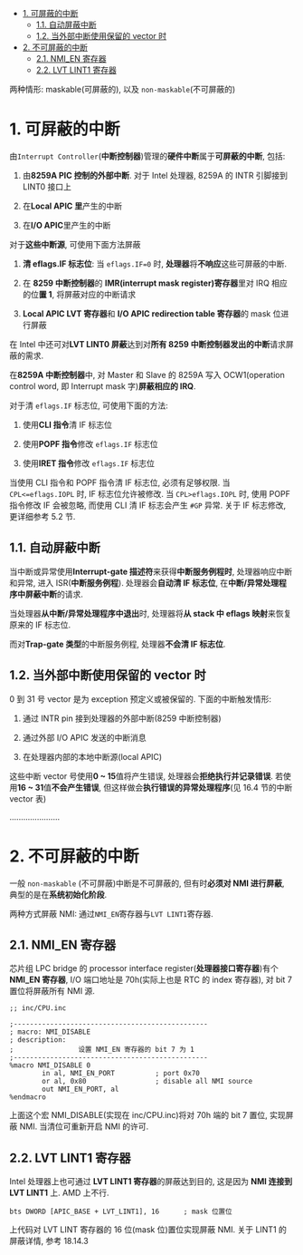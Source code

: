 
<!-- @import "[TOC]" {cmd="toc" depthFrom=1 depthTo=6 orderedList=false} -->

<!-- code_chunk_output -->

- [1. 可屏蔽的中断](#1-可屏蔽的中断)
  - [1.1. 自动屏蔽中断](#11-自动屏蔽中断)
  - [1.2. 当外部中断使用保留的 vector 时](#12-当外部中断使用保留的-vector-时)
- [2. 不可屏蔽的中断](#2-不可屏蔽的中断)
  - [2.1. NMI_EN 寄存器](#21-nmi_en-寄存器)
  - [2.2. LVT LINT1 寄存器](#22-lvt-lint1-寄存器)

<!-- /code_chunk_output -->

两种情形: maskable(可屏蔽的), 以及 `non-maskable`(不可屏蔽的)

# 1. 可屏蔽的中断

由`Interrupt Controller`(**中断控制器**)管理的**硬件中断**属于**可屏蔽的中断**, 包括:

1) 由**8259A PIC 控制的外部中断**. 对于 Intel 处理器, 8259A 的 INTR 引脚接到 LINT0 接口上

2) 在**Local APIC 里**产生的中断

3) 在**I/O APIC**里产生的中断

对于**这些中断源**, 可使用下面方法屏蔽

1) **清 eflags.IF 标志位**: 当 `eflags.IF=0` 时, **处理器**将**不响应**这些可屏蔽的中断.

2) 在 **8259 中断控制器**的 **IMR(interrupt mask register)寄存器**里对 IRQ 相应的位**置 1**, 将屏蔽对应的中断请求

3) **Local APIC LVT 寄存器**和 **I/O APIC redirection table 寄存器**的 mask 位进行屏蔽

在 Intel 中还可对**LVT LINT0 屏蔽**达到对**所有 8259 中断控制器发出的中断**请求屏蔽的需求.

在**8259A 中断控制器**中, 对 Master 和 Slave 的 8259A 写入 OCW1(operation control word, 即 Interrupt mask 字)**屏蔽相应的 IRQ**.

对于清 `eflags.IF` 标志位, 可使用下面的方法:

1) 使用**CLI 指令**清 IF 标志位

2) 使用**POPF 指令**修改 `eflags.IF` 标志位

3) 使用**IRET 指令**修改 `eflags.IF` 标志位

当使用 CLI 指令和 POPF 指令清 IF 标志位, 必须有足够权限. 当 `CPL<=eflags.IOPL` 时, IF 标志位允许被修改. 当 `CPL>eflags.IOPL` 时, 使用 POPF 指令修改 IF 会被忽略, 而使用 CLI 清 IF 标志会产生 `#GP` 异常. 关于 IF 标志修改, 更详细参考 5.2 节.

## 1.1. 自动屏蔽中断

当中断或异常使用**Interrupt\-gate 描述符**来获得**中断服务例程时**, 处理器响应中断和异常, 进入 ISR(**中断服务例程**). 处理器会**自动清 IF 标志位**, 在**中断/异常处理程序中屏蔽中断**的请求.

当处理器**从中断/异常处理程序中退出**时, 处理器将**从 stack 中 eflags 映射**来恢复原来的 IF 标志位.

而对**Trap\-gate 类型**的中断服务例程, 处理器**不会清 IF 标志位**.

## 1.2. 当外部中断使用保留的 vector 时

0 到 31 号 vector 是为 exception 预定义或被保留的. 下面的中断触发情形:

1) 通过 INTR pin 接到处理器的外部中断(8259 中断控制器)

2) 通过外部 I/O APIC 发送的中断消息

3) 在处理器内部的本地中断源(local APIC)

这些中断 vector 号使用**0 \~ 15**值将产生错误, 处理器会**拒绝执行并记录错误**. 若使用**16 \~ 31**值**不会产生错误**, 但这样做会**执行错误的异常处理程序**(见 16.4 节的中断 vector 表)

......................

# 2. 不可屏蔽的中断

一般 `non-maskable` (不可屏蔽)中断是不可屏蔽的, 但有时**必须对 NMI 进行屏蔽**, 典型的是在**系统初始化阶段**.

两种方式屏蔽 NMI: 通过`NMI_EN`寄存器与`LVT LINT1`寄存器.

## 2.1. NMI_EN 寄存器

芯片组 LPC bridge 的 processor interface register(**处理器接口寄存器**)有个 **NMI\_EN 寄存器**, I/O 端口地址是 70h(实际上也是 RTC 的 index 寄存器), 对 bit 7 置位将屏蔽所有 NMI 源.

```x86asm
;; inc/CPU.inc

;------------------------------------------------
; macro: NMI_DISABLE
; description:
;                设置 NMI_EN 寄存器的 bit 7 为 1
;------------------------------------------------
%macro NMI_DISABLE 0
        in al, NMI_EN_PORT          ; port 0x70
        or al, 0x80                 ; disable all NMI source
        out NMI_EN_PORT, al
%endmacro
```

上面这个宏 NMI\_DISABLE(实现在 inc/CPU.inc)将对 70h 端的 bit 7 置位, 实现屏蔽 NMI. 当清位可重新开启 NMI 的许可.

## 2.2. LVT LINT1 寄存器

Intel 处理器上也可通过 **LVT LINT1 寄存器**的屏蔽达到目的, 这是因为 **NMI 连接到 LVT LINT1** 上. AMD 上不行.

```x86asm
bts DWORD [APIC_BASE + LVT_LINT1], 16      ; mask 位置位
```

上代码对 LVT LINT 寄存器的 16 位(mask 位)置位实现屏蔽 NMI. 关于 LINT1 的屏蔽详情, 参考 18.14.3